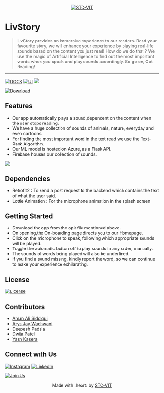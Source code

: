 <p align="center">
    <a href="https://stcvit.in/" target="_blank"><img src="https://github.com/STCVIT/STC-README/blob/master/gitbanner.png" title="STC-VIT" alt="STC-VIT"></a>
</p>
<h1> LivStory</h1>

> LivStory provides an immersive experience to our readers. Read your favourite story, we will enhance your experience by playing real-life sounds based on the content you just read!  How do we do that ? We use the magic of Artificial Intelligence to find out the most important words when you speak and play sounds accordingly. So go on, Get Reading! 
---
[![DOCS](https://img.shields.io/badge/Documentation-see%20docs-green?style=flat-square&logo=appveyor)](https://documenter.getpostman.com/view/13490445/TzmCgt7c) 
[![UI ](https://img.shields.io/badge/User%20Interface-Link%20to%20UI-orange?style=flat-square&logo=appveyor)](https://www.figma.com/file/QbJzwqCaN36gMDSNiAWZRQ/LivStory?node-id=384%3A5485)
[![](https://img.shields.io/badge/Privacy%20Policy-Click%20Here-blue)](https://liv-story.web.app/)

[![Download ](https://img.shields.io/badge/-Get%20the%20link%20to%20the%20App-brightgreen)](https://github.com/STCVIT/LivStory/raw/75369c71e967ecc84d9dce80a4dbc86bee1b2d22/App/app/release/app-release.apk)

## Features

* Our app automatically plays a sound,dependent on the content when the user stops reading. <br>
* We have a huge collection of sounds of animals, nature, everyday and even cartoons. <br>
* For finding the most important word in the text read we use the Text-Rank Algorithm. <br>
* Our ML model is hosted on Azure, as a Flask API.
* Firebase houses our collection of sounds.

[![](https://img.shields.io/badge/-Want%20to%20know%20more%3F-orange)](https://github.com/STCVIT/LivStory/tree/main/Backend)

## Dependencies
- Retrofit2 : To send a post request to the backend which contains the text of what the user said.
- Lottie Animation : For the microphone animation in the splash screen

## Getting Started

* Download the app from the apk file mentioned above. <br>
* On opening,the On-boarding page directs you to our Homepage. <br>
* Click on the microphone to speak, following which appropriate sounds will be played. <br>
* Toggle the automatic button off to play sounds in any order, manually. <br>
* The sounds of words being played will also be underlined. <br>
* If you find a sound missing, kindly report the word, so we can continue to make your experience exhilarating. <br>

## License

[![License](http://img.shields.io/:license-mit-blue.svg?style=flat-square)](http://badges.mit-license.org)

## Contributors

* <a href="https://github.com/a-ma-n"> Aman Ali Siddiqui </a>
* <a href="https://github.com/Arya-Wadhwani07"> Arya Jay Wadhwani  </a>
* <a href="https://github.com/DeepBlueS3a"> Deepesh Padala </a>
* <a href="https://github.com/dwijaxo">  Dwija Patel </a>
* <a href="https://github.com/yashkasera">  Yash Kasera </a>

## Connect with Us

[![Instagram](https://img.shields.io/badge/Instagram-E4405F?style=for-the-badge&logo=instagram&logoColor=white)](https://www.instagram.com/stcvit/)
[![LinkedIn](https://img.shields.io/badge/LinkedIn-0077B5?style=for-the-badge&logo=linkedin&logoColor=white)](https://www.linkedin.com/company/micvitvellore/mycompany/)

[![Join Us](https://img.shields.io/badge/Join%20Us-STC-VIT)](https://stcvit.in/)

<p align="center">
	Made with :heart: by <a href="https://stcvit.in/">STC-VIT</a>
</p>
